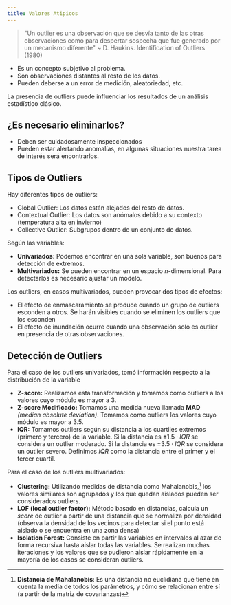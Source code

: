 ```yaml
---
title: Valores Atipicos
---
```


> "Un outlier es una observación que se desvía tanto de las otras observaciones como para despertar sospecha que fue generado por un mecanismo diferente"
> ~ D. Haukins. Identification of Outliers (1980)

- Es un concepto subjetivo al problema.
- Son observaciones distantes al resto de los datos.
- Pueden deberse a un error de medición, aleatoriedad, etc.

La presencia de outliers puede influenciar los resultados de un análisis estadístico clásico.

## ¿Es necesario eliminarlos?

- Deben ser cuidadosamente inspeccionados
- Pueden estar alertando anomalías, en algunas situaciones nuestra tarea de interés será encontrarlos.

## Tipos de Outliers

Hay diferentes tipos de outliers:

- Global Outlier: Los datos están alejados del resto de datos.
- Contextual Outlier: Los datos son anómalos debido a su contexto (temperatura alta en invierno)
- Collective Outlier: Subgrupos dentro de un conjunto de datos.

Según las variables:

- **Univariados:** Podemos encontrar en una sola variable, son buenos para detección de extremos.
- **Multivariados:** Se pueden encontrar en un espacio $n$-dimensional. Para detectarlos es necesario ajustar un modelo.

Los outliers, en casos multivariados, pueden provocar dos tipos de efectos:

- El efecto de enmascaramiento se produce cuando un grupo de outliers esconden a otros. Se harán visibles cuando se eliminen los outliers que los esconden
- El efecto de inundación ocurre cuando una observación solo es outlier en presencia de otras observaciones.

## Detección de Outliers

Para el caso de los outliers univariados, tomó información respecto a la distribución de la variable

- **Z-score:** Realizamos esta transformación y tomamos como outliers a los valores cuyo módulo es mayor a 3.
- **Z-score Modificado:** Tomamos una medida nueva llamada **MAD** *(median absolute deviation)*. Tomamos como outliers los valores cuyo módulo es mayor a 3.5.
- **IQR:** Tomamos outliers según su distancia a los cuartiles extremos (primero y tercero) de la variable. Si la distancia es $\pm 1.5\cdot IQR$ se considera un outlier moderado. Si la distancia es $\pm3.5 \cdot IQR$ se considera un outlier severo. Definimos $IQR$ como la distancia entre el primer y el tercer cuartil.

Para el caso de los outliers multivariados:

- **Clustering:** Utilizando medidas de distancia como Mahalanobis,[^1] los valores similares son agrupados y los que quedan aislados pueden ser considerados outliers.
- **LOF (local outlier factor):** Método basado en distancias, calcula un *score* de outlier a partir de una distancia que se normaliza por densidad (observa la densidad de los vecinos para detectar si el punto está aislado o se encuentra en una zona densa)
- **Isolation Forest:** Consiste en partir las variables en intervalos al azar de forma recursiva hasta aislar todas las variables. Se realizan muchas iteraciones y los valores que se pudieron aislar rápidamente en la mayoría de los casos se consideran outliers.

[^1]: **Distancia de Mahalanobis**: Es una distancia no euclidiana que tiene en cuenta la media de todos los parámetros, y cómo se relacionan entre sí (a partir de la matriz de covarianzas)
